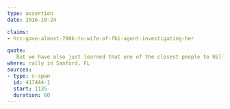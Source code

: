 ```yaml
---
type: assertion
date: 2016-10-24

claims:
- hrc-gave-almost-700k-to-wife-of-fbi-agent-investigating-her

quote:
   But we have also just learned that one of the closest people to Hillary Clinton, with longstanding ties to her and husband, the closest -- the closest person, I can tell you that, gave more -- listen to this -- just happened yesterday. Gave more than $675,000 to the campaign of the wife of a top FBI official who oversaw the investigation into Mrs. Clinton's illegal e-mail server. In other words -- in other words the man who was in charge of the investigation of Hillary Clinton accepted essentially from Hillary Clinton $675,000 that went to his wife.
where: rally in Sanford, FL
sources:
- type: c-span
  id: 417444-1
  start: 1135
  duration: 60
---
```


